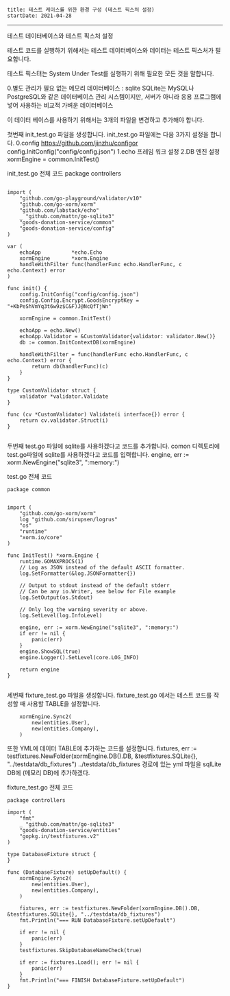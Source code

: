 ```
title: 테스트 케이스를 위한 환경 구성 (테스트 픽스처 설정) 
startDate: 2021-04-28
```
---



테스트 데이터베이스와 테스트 픽스처 설정




테스트 코드를 실행하기 위해서는 테스트 데이터베이스와 데이터는 테스트 픽스처가 필요합니다.


테스트 픽스텨는 System Under Test를 실행하기 위해 필요한 모든 것을 말합니다.



0.별도 관리가 필요 없는 메모리 데이터베이스 : sqlite
SQLite는 MySQL나 PostgreSQL와 같은 데이터베이스 관리 시스템이지만, 서버가 아니라 응용 프로그램에 넣어 사용하는 비교적 가벼운 데이터베이스


이 데이터 베이스를 사용하기 위해서는 3개의 파일을 변경하고 추가해야 합니다.




첫번째 init_test.go 파일을 생성합니다.
init_test.go 파일에는 다음 3가지 설정을 합니다.
0.config https://github.com/jinzhu/configor
config.InitConfig("config/config.json")
1.echo 프레임 워크 설정
2.DB 엔진 설정
xormEngine = common.InitTest()




init_test.go 전체 코드
package controllers
```

import (
	"github.com/go-playground/validator/v10"
	"github.com/go-xorm/xorm"
	"github.com/labstack/echo"
	_ "github.com/mattn/go-sqlite3"
	"goods-donation-service/common"
	"goods-donation-service/config"
)

var (
	echoApp          *echo.Echo
	xormEngine       *xorm.Engine
	handleWithFilter func(handlerFunc echo.HandlerFunc, c echo.Context) error
)

func init() {
	config.InitConfig("config/config.json")
	config.Config.Encrypt.GoodsEncryptKey = "+KbPeShVmYq3t6w9z$C&F)J@NcQfTjWn"

	xormEngine = common.InitTest()

	echoApp = echo.New()
	echoApp.Validator = &CustomValidator{validator: validator.New()}
	db := common.InitContextDB(xormEngine)

	handleWithFilter = func(handlerFunc echo.HandlerFunc, c echo.Context) error {
		return db(handlerFunc)(c)
	}
}

type CustomValidator struct {
	validator *validator.Validate
}

func (cv *CustomValidator) Validate(i interface{}) error {
	return cv.validator.Struct(i)
}


```


두번째 test.go 파일에 sqlite를 사용하겠다고 코드를 추가합니다.
comon 디렉토리에 test.go파일에 sqlite를 사용하겠다고 코드를 입력합니다.
engine, err := xorm.NewEngine("sqlite3", ":memory:")


test.go 전체 코드
```
package common


import (
	"github.com/go-xorm/xorm"
	log "github.com/sirupsen/logrus"
	"os"
	"runtime"
	"xorm.io/core"
)

func InitTest() *xorm.Engine {
	runtime.GOMAXPROCS(1)
	// Log as JSON instead of the default ASCII formatter.
	log.SetFormatter(&log.JSONFormatter{})

	// Output to stdout instead of the default stderr
	// Can be any io.Writer, see below for File example
	log.SetOutput(os.Stdout)

	// Only log the warning severity or above.
	log.SetLevel(log.InfoLevel)

	engine, err := xorm.NewEngine("sqlite3", ":memory:")
	if err != nil {
		panic(err)
	}
	engine.ShowSQL(true)
	engine.Logger().SetLevel(core.LOG_INFO)

	return engine
}


```



세번째 fixture_test.go 파일을 생성합니다.
fixture_test.go 에서는 테스트 코드를 작성할 때 사용할 TABLE을 설정합니다.
```
	xormEngine.Sync2(
		new(entities.User),
		new(entities.Company),
	)

```


또한 YML에 데이터 TABLE에 추가하는 코드를 설정합니다.
fixtures, err := testfixtures.NewFolder(xormEngine.DB().DB, &testfixtures.SQLite{}, "../testdata/db_fixtures")
../testdata/db_fixtures 경로에 있는 yml 파일을 sqlLite DB에 (메모리 DB)에 추가하겠다.


fixture_test.go 전체 코드

```
package controllers

import (
	"fmt"
	_ "github.com/mattn/go-sqlite3"
	"goods-donation-service/entities"
	"gopkg.in/testfixtures.v2"
)

type DatabaseFixture struct {
}

func (DatabaseFixture) setUpDefault() {
	xormEngine.Sync2(
		new(entities.User),
		new(entities.Company),
	)

	fixtures, err := testfixtures.NewFolder(xormEngine.DB().DB, &testfixtures.SQLite{}, "../testdata/db_fixtures")
	fmt.Println("=== RUN DatabaseFixture.setUpDefault")

	if err != nil {
		panic(err)
	}
	testfixtures.SkipDatabaseNameCheck(true)

	if err := fixtures.Load(); err != nil {
		panic(err)
	}
	fmt.Println("=== FINISH DatabaseFixture.setUpDefault")
}

```

